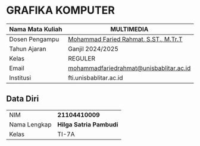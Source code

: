 # GRAFIKA KOMPUTER

| Nama Mata Kuliah | MULTIMEDIA                                                          |
| ---------------- | ------------------------------------------------------------------- |
| Dosen Pengampu   | [Mohammad Faried Rahmat, S.ST., M.Tr.T](https://github.com/mrhmt80) |
| Tahun Ajaran     | Ganjil 2024/2025                                                    |
| Kelas            | REGULER                                                             |
| Email            | mohammadfariedrahmat@unisbablitar.ac.id                             |
| Institusi        | fti.unisbablitar.ac.id                                              |

## Data Diri

|              |                          |
| ------------ | ------------------------ |
| NIM          | **21104410009**          |
| Nama Lengkap | **Hilga Satria Pambudi** |
| Kelas        | TI-7A                    |
